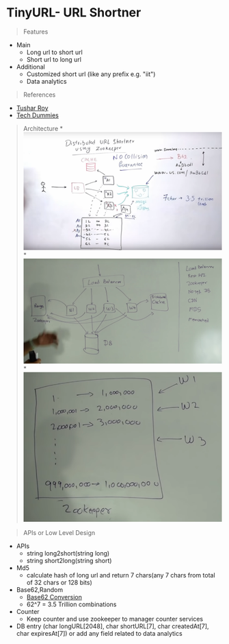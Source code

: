 # TinyURL- URL Shortner
> Features
* Main
	* Long url to short url
	* Short url to long url
* Additional
	* Customized short url (like any prefix e.g. "iit")
	* Data analytics
	
> References
* [Tushar Roy](https://www.youtube.com/watch?v=fMZMm_0ZhK4)
* [Tech Dummies](https://www.youtube.com/watch?v=JQDHz72OA3c)
	
> Architecture
	* ![system 1](https://github.com/pakd/sysDes/blob/master/TinyURL/res/td_sys.PNG)
	* ![system 2](https://github.com/pakd/sysDes/blob/master/TinyURL/res/tiny_url_architecture.PNG)
	* ![zookeeper](https://github.com/pakd/sysDes/blob/master/TinyURL/res/zookeeper.PNG)

> APIs or Low Level Design
* APIs 
	* string long2short(string long)
	* string short2long(string short)
* Md5
	* calculate hash of long url and return 7 chars(any 7 chars from total of 32 chars or 128 bits)
* Base62,Random
	* [Base62 Conversion](https://www.geeksforgeeks.org/how-to-design-a-tiny-url-or-url-shortener/)
	* 62^7 = 3.5 Trillion combinations
* Counter
	* Keep counter and use zookeeper to manager counter services
* DB entry (char longURL[2048], char shortURL[7], char createdAt[7], char expiresAt[7]) or add any field related to data analytics